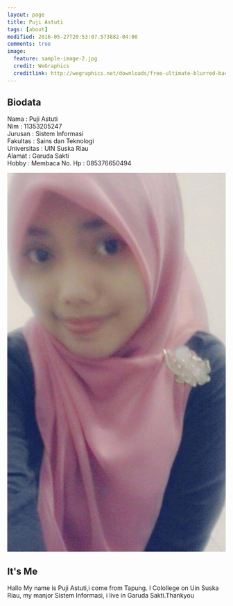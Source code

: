```yaml
---
layout: page
title: Puji Astuti
tags: [about]
modified: 2016-05-27T20:53:07.573882-04:00
comments: true
image:
  feature: sample-image-2.jpg
  credit: WeGraphics
  creditlink: http://wegraphics.net/downloads/free-ultimate-blurred-background-pack/
---
```

## Biodata
Nama : Puji Astuti<br>
Nim : 11353205247<br>
Jurusan : Sistem Informasi<br>
Fakultas : Sains dan Teknologi<br>
Universitas : UIN Suska Riau<br>
Alamat : Garuda Sakti<br>
Hobby : Membaca
No. Hp : 085376650494<br>


<img src="/assets/12694937_767035940095574_6077030475990022852_o.jpg">

##  It's Me
Hallo My name is Puji Astuti,i come from Tapung. I Colollege on Uin Suska Riau, my manjor Sistem Informasi, i live in Garuda Sakti.Thankyou

